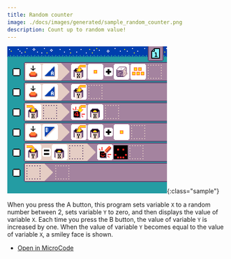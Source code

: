 ```yaml
---
title: Random counter
image: ./docs/images/generated/sample_random_counter.png
description: Count up to random value!
---
```


![random counter program](../images/generated/sample_random_counter.png){:class="sample"}

When you press the A button, this program sets variable `X` to a random number between 2, sets variable `Y` to zero, and
then displays the value of variable `X`. Each time you press the B button, the value of variable `Y` is increased by one.
When the value of variable `Y` becomes equal to the value of variable `X`, a smiley face is shown.

-   [Open in MicroCode](/microcode/#eyJwcm9nZGVmIjp7IlAiOlt7IlIiOlt7IlMiOlsiUzIiXSwiQSI6WyJBOUEiXSwiRiI6WyJGMyJdLCJNIjpbIk02IiwiTTIyIiwiTTEwIl19LHsiUyI6WyJTMiJdLCJBIjpbIkE5QiJdLCJGIjpbIkYzIl19LHsiUyI6WyJTOUEiXSwiQSI6WyJBMTAiXSwiTSI6WyJNMjBBIl19LHsiUyI6WyJTMiJdLCJBIjpbIkE5QiJdLCJGIjpbIkY0Il0sIk0iOlsiTTIwQiIsIk02Il19LHsiUyI6WyJTOUIiXSwiQSI6WyJBNSJdLCJGIjpbIkYyMEEiXSwiTSI6WyJNMTUoMDAwMDAwMTAxMDAwMDAwMTAwMDEwMTExMCkiXX0se31dfSx7IlIiOlt7fV19LHsiUiI6W3t9XX0seyJSIjpbe31dfSx7fV19LCJ2ZXJzaW9uIjoidjIuNC4yNyJ9)
